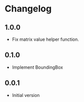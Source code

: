 # Changelog

## 1.0.0
- Fix matrix value helper function.

## 0.1.0
- Implement BoundingBox

## 0.0.1

- Initial version

